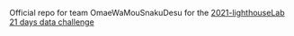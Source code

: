 Official repo for team OmaeWaMouSnakuDesu for the [2021-lighthouseLab 21 days data challenge](https://data-challenge.lighthouselabs.ca/)
